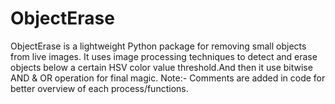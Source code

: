 # ObjectErase
ObjectErase is a lightweight Python package for removing small objects from live images. It uses image processing techniques to detect and erase objects below a certain HSV color value threshold.And then it use bitwise AND & OR operation for final magic.
Note:- Comments are added in code for better overview of each process/functions.
